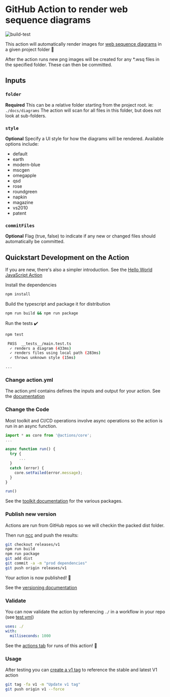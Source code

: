 # GitHub Action to render web sequence diagrams

![build-test](https://github.com/Trepp/actions-render-wsq/workflows/build-test/badge.svg?branch=main)

This action will automatically render images for [web sequence diagrams](https://www.websequencediagrams.com/examples.html) in a given project folder  :rocket:

After the action runs new png images will be created for any *.wsq files in the specified folder. These can then be committed.

## Inputs

### `folder`

**Required** This can be a relative folder starting from the project root. ie: `./docs/diagrams` The action will scan for all files in this folder, but does not look at sub-folders.

### `style`

**Optional** Specify a UI style for how the diagrams will be rendered. Available options include:

* default
* earth
* modern-blue
* mscgen
* omegapple
* qsd
* rose
* roundgreen
* napkin
* magazine
* vs2010
* patent

### `commitFiles`

**Optional** Flag (true, false) to indicate if any new or changed files should automatically be committed.

## Quickstart Development on the Action

If you are new, there's also a simpler introduction.  See the [Hello World JavaScript Action](https://github.com/actions/hello-world-javascript-action)

Install the dependencies

```bash
npm install
```

Build the typescript and package it for distribution

```bash
npm run build && npm run package
```

Run the tests :heavy_check_mark:

```bash
npm test

 PASS  __tests__/main.test.ts
  ✓ renders a diagram (433ms)
  ✓ renders files using local path (283ms)
  ✓ throws unknown style (15ms)

...
```

### Change action.yml

The action.yml contains defines the inputs and output for your action. See the [documentation](https://help.github.com/en/articles/metadata-syntax-for-github-actions)

### Change the Code

Most toolkit and CI/CD operations involve async operations so the action is run in an async function.

```javascript
import * as core from '@actions/core';
...

async function run() {
  try {
      ...
  }
  catch (error) {
    core.setFailed(error.message);
  }
}

run()
```

See the [toolkit documentation](https://github.com/actions/toolkit/blob/master/README.md#packages) for the various packages.

### Publish new version

Actions are run from GitHub repos so we will checkin the packed dist folder.

Then run [ncc](https://github.com/zeit/ncc) and push the results:

```bash
git checkout releases/v1
npm run build
npm run package
git add dist
git commit -a -m "prod dependencies"
git push origin releases/v1
```

Your action is now published! :rocket:

See the [versioning documentation](https://github.com/actions/toolkit/blob/master/docs/action-versioning.md)

### Validate

You can now validate the action by referencing `./` in a workflow in your repo (see [test.yml](.github/workflows/test.yml))

```yaml
uses: ./
with:
  milliseconds: 1000
```

See the [actions tab](https://github.com/actions/javascript-action/actions) for runs of this action! :rocket:

### Usage

After testing you can [create a v1 tag](https://github.com/actions/toolkit/blob/master/docs/action-versioning.md) to reference the stable and latest V1 action

```bash
git tag -fa v1 -m "Update v1 tag"
git push origin v1 --force
```
